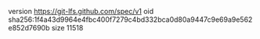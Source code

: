 version https://git-lfs.github.com/spec/v1
oid sha256:1f4a43d9964e4fbc400f7279c4bd332bca0d80a9447c9e69a9e562e852d7690b
size 11518
